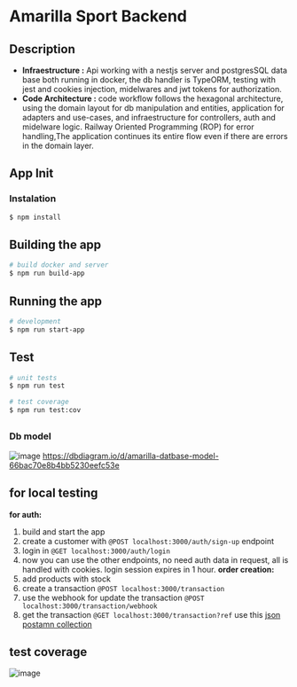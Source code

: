 # Amarilla Sport Backend 

## Description

- **Infraestructure :** Api working with a nestjs server and postgresSQL data base both running in docker, the db handler is TypeORM, testing with jest and cookies injection, midelwares and jwt tokens for authorization. 
- **Code Architecture :** code workflow follows the hexagonal architecture, using the domain layout for db manipulation and entities, application for adapters and use-cases, and infraestructure for controllers, auth and midelware logic. Railway Oriented Programming (ROP) for error handling,The application continues its entire flow even if there are errors in the domain layer.

## App Init

### Instalation
```bash
$ npm install
```

## Building the app

```bash
# build docker and server
$ npm run build-app
```

## Running the app

```bash
# development
$ npm run start-app
```

## Test

```bash
# unit tests
$ npm run test

# test coverage
$ npm run test:cov
```
## 

### Db model
![image](https://github.com/user-attachments/assets/47e0d7d4-b42d-4acd-a968-6c7d1065c3f5)
https://dbdiagram.io/d/amarilla-datbase-model-66bac70e8b4bb5230eefc53e

## for local testing
**for auth:**
1. build and start the app
2. create a customer with `@POST localhost:3000/auth/sign-up` endpoint
3. login in `@GET localhost:3000/auth/login`
4. now you can use the other endpoints, no need auth data in request, all is handled with cookies. login session expires in 1 hour.
**order creation:**
1. add products with stock
2. create a transaction `@POST localhost:3000/transaction`
3. use the webhook for update the transaction `@POST localhost:3000/transaction/webhook`
4. get the transaction `@GET localhost:3000/transaction?ref`
use this  [json postamn collection](https://github.com/juan-suarez/AmarillaSportBackend/blob/main/AmarillaSport.postman_collection.json)

## test coverage
![image](https://github.com/user-attachments/assets/7ede0824-cb98-4a5e-a925-53eaa144b388)
